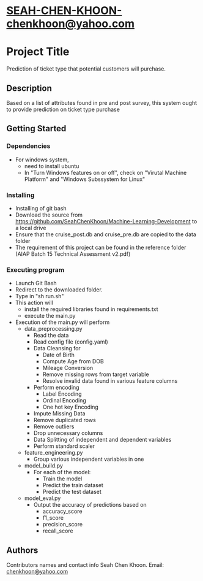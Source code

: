 # SEAH-CHEN-KHOON-chenkhoon@yahoo.com
# Project Title
Prediction of ticket type that potential customers will purchase.

## Description
Based on a list of attributes found in pre and post survey, this system ought to provide prediction on ticket type purchase

## Getting Started

### Dependencies

* For windows system, 
    * need to install ubuntu
    * In "Turn Windows features on or off", check on "Virutal Machine Platform" and "Windows Subssystem for Linux"

### Installing
* Installing of git bash
* Download the source from https://github.com/SeahChenKhoon/Machine-Learning-Development to a local drive
* Ensure that the cruise_post.db and cruise_pre.db are copied to the data folder 
* The requirement of this project can be found in the reference folder (AIAP Batch 15 Technical Assessment v2.pdf)

### Executing program
* Launch Git Bash
* Redirect to the downloaded folder. 
* Type in "sh run.sh"
* This action will 
    * install the required libraries found in requirements.txt
    * execute the main.py
* Execution of the main.py will perform
    * data_preprocessing.py
        * Read the data
        * Read config file (config.yaml)
        * Data Cleansing for
            * Date of Birth
            * Compute Age from DOB
            * Mileage Conversion
            * Remove missing rows from target variable
            * Resolve invalid data found in various feature columns
        * Perform encoding
            * Label Encoding
            * Ordinal Encoding
            * One hot key Encoding
        * Impute Missing Data
        * Remove duplicated rows
        * Remove outliers
        * Drop unnecessary columns
        * Data Splitting of independent and dependent variables
        * Perform standard scaler
    * feature_engineering.py
        * Group various independent variables in one 
    * model_build.py
        * For each of the model:
            * Train the model
            * Predict the train dataset
            * Predict the test dataset
    * model_eval.py
        * Output the accuracy of predictions based on
            * accuracy_score
            * f1_score
            * precision_score
            * recall_score

## Authors
Contributors names and contact info
    Seah Chen Khoon. Email: chenkhoon@yahoo.com  


